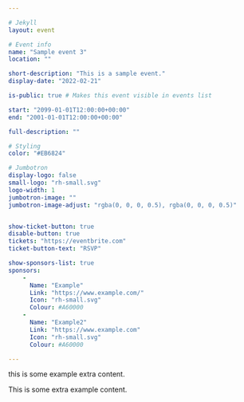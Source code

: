 ```yaml
---

# Jekyll
layout: event

# Event info
name: "Sample event 3"
location: ""

short-description: "This is a sample event."
display-date: "2022-02-21"

is-public: true # Makes this event visible in events list

start: "2099-01-01T12:00:00+00:00"
end: "2001-01-01T12:00:00+00:00"

full-description: ""

# Styling
color: "#EB6824"

# Jumbotron
display-logo: false
small-logo: "rh-small.svg"
logo-width: 1
jumbotron-image: ""
jumbotron-image-adjust: "rgba(0, 0, 0, 0.5), rgba(0, 0, 0, 0.5)"


show-ticket-button: true
disable-button: true
tickets: "https://eventbrite.com"
ticket-button-text: "RSVP"

show-sponsors-list: true
sponsors:
    -
      Name: "Example"
      Link: "https://www.example.com/"
      Icon: "rh-small.svg"
      Colour: #A60000
    -
      Name: "Example2"
      Link: "https://www.example.com"
      Icon: "rh-small.svg"
      Colour: #A60000

---
```



<section id="event-extra-content" style="background-color: {{ page.color }}">
  <div class="container text-light">
 <p class=""> this is some example extra content.</p>
</section>


This is some extra example content.
